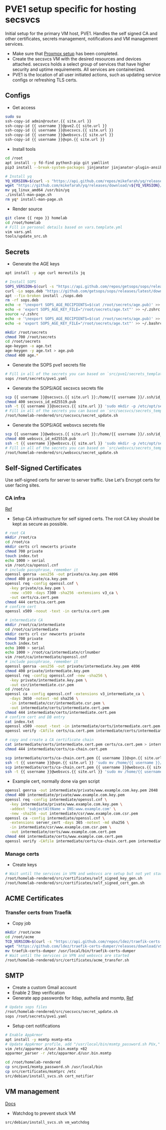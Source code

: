 # PVE1 setup specific for hosting secsvcs
Initial setup for the primary VM host, PVE1. Handles the self signed CA and other certificates, secrets management, notifications and VM management services.

- Make sure that [Proxmox setup](./proxmox.md) has been completed.
- Create the secsvcs VM with the desired resources and devices attached. secsvcs holds a select group of services that have higher security and uptime requirements. All services are containerized.
- PVE1 is the location of all user initiated actions, such as updating service configs or refreshing TLS certs.

## Configs
- Get access
```bash
sudo su
ssh-copy-id admin@router.{{ site.url }}
ssh-copy-id {{ username }}@pve2.{{ site.url }}
ssh-copy-id {{ username }}@secsvcs.{{ site.url }}
ssh-copy-id {{ username }}@websvcs.{{ site.url }}
ssh-copy-id {{ username }}@vpn.{{ site.url }}
```

- Install tools
```bash
cd /root
apt install -y fd-find python3-pip git yamllint
pip3 install --break-system-packages jinjanator jinjanator-plugin-ansible passlib

# Install yq
YQ_VERSION=$(curl -s "https://api.github.com/repos/mikefarah/yq/releases/latest" | grep -Po '"tag_name": "v\K[0-9.]+')
wget "https://github.com/mikefarah/yq/releases/download/v${YQ_VERSION}/yq_linux_amd64.tar.gz" -O - | tar xz
mv yq_linux_amd64 /usr/bin/yq
./install-man-page.sh
rm yq* install-man-page.sh
```

- Render source
```bash
git clone {{ repo }} homelab
cd /root/homelab
# Fill in personal details based on vars.template.yml
vim vars.yml
tools/update_src.sh
```

## Secrets
- Generate the AGE keys
```bash
apt install -y age curl moreutils jq

# Install SOPS
SOPS_VERSION=$(curl -s "https://api.github.com/repos/getsops/sops/releases/latest" | grep -Po '"tag_name": "v\K[0-9.]+')
curl -Lo sops.deb "https://github.com/getsops/sops/releases/latest/download/sops_${SOPS_VERSION}_amd64.deb"
apt --fix-broken install ./sops.deb
rm -rf sops.deb
echo -e '\nexport SOPS_AGE_RECIPIENTS=$(cat /root/secrets/age.pub)' >> ~/.zshrc
echo -e 'export SOPS_AGE_KEY_FILE="/root/secrets/age.txt"' >> ~/.zshrc
source ~/.zshrc
echo -e '\nexport SOPS_AGE_RECIPIENTS=$(cat /root/secrets/age.pub)' >> ~/.bashrc
echo -e 'export SOPS_AGE_KEY_FILE="/root/secrets/age.txt"' >> ~/.bashrc

mkdir /root/secrets
chmod 700 /root/secrets
cd /root/secrets
age-keygen -o age.txt
age-keygen -y age.txt > age.pub
chmod 400 age.*
```

- Generate the SOPS pve1 secrets file
```bash
# Fill in all of the secrets you can based on `src/pve1/secrets_template.yaml`
sops /root/secrets/pve1.yaml
```

- Generate the SOPS/AGE secsvcs secrets file
```bash
scp {{ username }}@secsvcs.{{ site.url }}:/home/{{ username }}/.ssh/id_ed25519.pub secsvcs_id_ed25519.pub
chmod 400 secsvcs_id_ed25519.pub
ssh -t {{ username }}@secsvcs.{{ site.url }} 'sudo mkdir -p /etc/opt/secrets'
# Fill in all of the secrets you can based on `src/secsvcs/secrets_template.yaml`
/root/homelab-rendered/src/secsvcs/secret_update.sh
```

- Generate the SOPS/AGE websvcs secrets file
```bash
scp {{ username }}@websvcs.{{ site.url }}:/home/{{ username }}/.ssh/id_ed25519.pub websvcs_id_ed25519.pub
chmod 400 websvcs_id_ed25519.pub
ssh -t {{ username }}@websvcs.{{ site.url }} 'sudo mkdir -p /etc/opt/secrets'
# Fill in all of the secrets you can based on `src/websvcs/secrets_template.yaml`
/root/homelab-rendered/src/websvcs/secret_update.sh
```

## Self-Signed Certificates
Use self-signed certs for server to server traffic. Use Let's Encrypt certs for user facing sites.

### CA infra
[Ref](https://jamielinux.com/docs/openssl-certificate-authority/index.html)
- Setup CA infrastructure for self signed certs. The root CA key should be kept as secure as possible. 
```bash
# root CA
mkdir /root/ca
cd /root/ca
mkdir certs crl newcerts private
chmod 700 private
touch index.txt
echo 1000 > serial
vim /root/ca/openssl.cnf
# include passphrase, remember it
openssl genrsa -aes256 -out private/ca.key.pem 4096
chmod 400 private/ca.key.pem
openssl req -config openssl.cnf \
  -key private/ca.key.pem \
  -new -x509 -days 7300 -sha256 -extensions v3_ca \
  -out certs/ca.cert.pem
chmod 444 certs/ca.cert.pem
# confirm cert
openssl x509 -noout -text -in certs/ca.cert.pem

# intermediate CA
mkdir /root/ca/intermediate
cd /root/ca/intermediate
mkdir certs crl csr newcerts private
chmod 700 private
touch index.txt
echo 1000 > serial
echo 1000 > /root/ca/intermediate/crlnumber
vim /root/ca/intermediate/openssl.cnf
# include passphrase, remember it
openssl genrsa -aes256 -out private/intermediate.key.pem 4096
chmod 400 private/intermediate.key.pem
openssl req -config openssl.cnf -new -sha256 \
  -key private/intermediate.key.pem \
  -out csr/intermediate.csr.pem
cd /root/ca
openssl ca -config openssl.cnf -extensions v3_intermediate_ca \
  -days 3650 -notext -md sha256 \
  -in intermediate/csr/intermediate.csr.pem \
  -out intermediate/certs/intermediate.cert.pem
chmod 444 intermediate/certs/intermediate.cert.pem
# confirm cert and DB entry
cat index.txt
openssl x509 -noout -text -in intermediate/certs/intermediate.cert.pem
openssl verify -CAfile certs/ca.cert.pem intermediate/certs/intermediate.cert.pem

# copy and create a CA certificate chain
cat intermediate/certs/intermediate.cert.pem certs/ca.cert.pem > intermediate/certs/ca-chain.cert.pem
chmod 444 intermediate/certs/ca-chain.cert.pem

scp intermediate/certs/ca-chain.cert.pem {{ username }}@vpn.{{ site.url }}:/home/{{ username }}/{{ site.url }}.ca_chain.cert.pem
ssh -t {{ username }}@vpn.{{ site.url }} 'sudo mv /home/{{ username }}/{{ site.url }}.ca_chain.cert.pem /etc/ssl/certs'
scp intermediate/certs/ca-chain.cert.pem {{ username }}@websvcs.{{ site.url }}:/home/{{ username }}/{{ site.url }}.ca_chain.cert.pem
ssh -t {{ username }}@websvcs.{{ site.url }} 'sudo mv /home/{{ username }}/{{ site.url }}.ca_chain.cert.pem /etc/ssl/certs'
```

- Example cert, normally done via gen script
```bash
openssl genrsa -out intermediate/private/www.example.com.key.pem 2048
chmod 400 intermediate/private/www.example.com.key.pem
openssl req -config intermediate/openssl.cnf \
  -key intermediate/private/www.example.com.key.pem \
  -addext 'subjectAltName = DNS:www.example.com' \
  -new -sha256 -out intermediate/csr/www.example.com.csr.pem
openssl ca -config intermediate/openssl.cnf \
  -extensions server_cert -days 365 -notext -md sha256 \
  -in intermediate/csr/www.example.com.csr.pem \
  -out intermediate/certs/www.example.com.cert.pem
chmod 444 intermediate/certs/www.example.com.cert.pem
openssl verify -CAfile intermediate/certs/ca-chain.cert.pem intermediate/certs/www.example.com.cert.pem
```

### Manage certs
- Create keys
```bash
# Wait until the services in VPN and websvcs are setup but not yet started
/root/homelab-rendered/src/certificates/self_signed_key_gen.sh
/root/homelab-rendered/src/certificates/self_signed_cert_gen.sh
```

## ACME Certificates

### Transfer certs from Traefik
- Copy job
```bash
mkdir /root/acme
cd /root/acme
TCD_VERSION=$(curl -s "https://api.github.com/repos/ldez/traefik-certs-dumper/releases/latest" | grep -Po '"tag_name": "v\K[0-9.]+')
wget "https://github.com/ldez/traefik-certs-dumper/releases/download/v${TCD_VERSION}/traefik-certs-dumper_v${TCD_VERSION}_linux_amd64.tar.gz" -O - | tar xz
mv traefik-certs-dumper /usr/local/bin/traefik-certs-dumper
# Wait until the services in VPN and websvcs are started
/root/homelab-rendered/src/certificates/acme_transfer.sh
```

## SMTP
- Create a custom Gmail account
- Enable 2 Step verification
- Generate app passwords for lldap, authelia and msmtp, [Ref](https://support.google.com/accounts/answer/185833?hl=en)
```bash
# Update sops files
/root/homelab-rendered/src/secsvcs/secret_update.sh
sops /root/secrets/pve1.yaml
```
- Setup cert notifications
```bash
# Enable AppArmor
apt install -y msmtp msmtp-mta
# Update AppArmor profile, add "/usr/local/bin/msmtp_password.sh PUx,"
vim /etc/apparmor.d/usr.bin.msmtp +82
apparmor_parser -r /etc/apparmor.d/usr.bin.msmtp

cd /root/homelab-rendered
cp src/pve1/msmtp_password.sh /usr/local/bin
cp src/certificates/msmtprc /etc
src/debian/install_svcs.sh cert_notifier
```

## VM management
[Docs](https://pve.proxmox.com/pve-docs/qm.1.html)

- Watchdog to prevent stuck VM
```bash
src/debian/install_svcs.sh vm_watchdog
```
